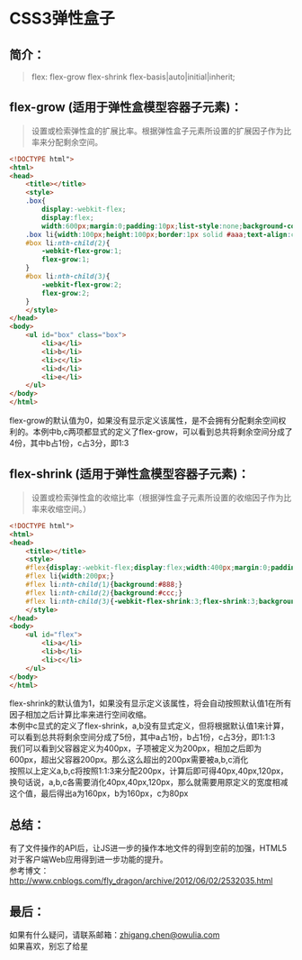 # CSS3弹性盒子

## 简介：
> flex: flex-grow flex-shrink flex-basis|auto|initial|inherit;

## flex-grow (适用于弹性盒模型容器子元素)：
> 设置或检索弹性盒的扩展比率。根据弹性盒子元素所设置的扩展因子作为比率来分配剩余空间。 
```html css
<!DOCTYPE html">
<html>
<head>
    <title></title>
    <style>
    .box{
    	display:-webkit-flex;
    	display:flex;
    	width:600px;margin:0;padding:10px;list-style:none;background-color:#eee;}
    .box li{width:100px;height:100px;border:1px solid #aaa;text-align:center;}
    #box li:nth-child(2){
    	-webkit-flex-grow:1;
    	flex-grow:1;
    }
    #box li:nth-child(3){
    	-webkit-flex-grow:2;
    	flex-grow:2;
    }
    </style>
</head>
<body>
    <ul id="box" class="box">
    	<li>a</li>
    	<li>b</li>
    	<li>c</li>
    	<li>d</li>
    	<li>e</li>
    </ul>
</body>
</html>
```
flex-grow的默认值为0，如果没有显示定义该属性，是不会拥有分配剩余空间权利的。本例中b,c两项都显式的定义了flex-grow，可以看到总共将剩余空间分成了4份，其中b占1份，c占3分，即1:3
## flex-shrink (适用于弹性盒模型容器子元素)：
> 设置或检索弹性盒的收缩比率（根据弹性盒子元素所设置的收缩因子作为比率来收缩空间。）
```html css
<!DOCTYPE html">
<html>
<head>
    <title></title>
    <style>
    #flex{display:-webkit-flex;display:flex;width:400px;margin:0;padding:0;list-style:none;}
    #flex li{width:200px;}
    #flex li:nth-child(1){background:#888;}
    #flex li:nth-child(2){background:#ccc;}
    #flex li:nth-child(3){-webkit-flex-shrink:3;flex-shrink:3;background:#aaa;}
    </style>
</head>
<body>
    <ul id="flex">
    	<li>a</li>
    	<li>b</li>
    	<li>c</li>
    </ul>
</body>
</html>
```
flex-shrink的默认值为1，如果没有显示定义该属性，将会自动按照默认值1在所有因子相加之后计算比率来进行空间收缩。<br>
本例中c显式的定义了flex-shrink，a,b没有显式定义，但将根据默认值1来计算，可以看到总共将剩余空间分成了5份，其中a占1份，b占1份，c占3分，即1:1:3<br>
我们可以看到父容器定义为400px，子项被定义为200px，相加之后即为600px，超出父容器200px。那么这么超出的200px需要被a,b,c消化<br>
按照以上定义a,b,c将按照1:1:3来分配200px，计算后即可得40px,40px,120px，换句话说，a,b,c各需要消化40px,40px,120px，那么就需要用原定义的宽度相减这个值，最后得出a为160px，b为160px，c为80px

## 总结：
有了文件操作的API后，让JS进一步的操作本地文件的得到空前的加强，HTML5对于客户端Web应用得到进一步功能的提升。<br>
参考博文：http://www.cnblogs.com/fly_dragon/archive/2012/06/02/2532035.html

## 最后：
如果有什么疑问，请联系邮箱：zhigang.chen@owulia.com<br>
如果喜欢，别忘了给星